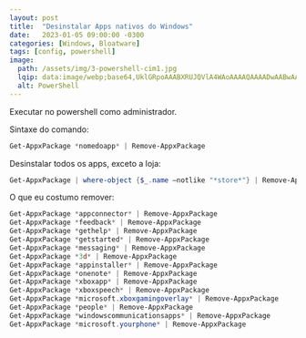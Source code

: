 ```yaml
---
layout: post
title:  "Desinstalar Apps nativos do Windows"
date:   2023-01-05 09:00:00 -0300
categories: [Windows, Bloatware]
tags: [config, powershell]
image:
  path: /assets/img/3-powershell-cim1.jpg
  lqip: data:image/webp;base64,UklGRpoAAABXRUJQVlA4WAoAAAAQAAAADwAABwAAQUxQSDIAAAARL0AmbZurmr57yyIiqE8oiG0bejIYEQTgqiDA9vqnsUSI6H+oAERp2HZ65qP/VIAWAFZQOCBCAAAA8AEAnQEqEAAIAAVAfCWkAALp8sF8rgRgAP7o9FDvMCkMde9PK7euH5M1m6VWoDXf2FkP3BqV0ZYbO6NA/VFIAAAA
  alt: PowerShell
---
```

Executar no powershell como administrador.

Sintaxe do comando:


```powershell
Get-AppxPackage *nomedoapp* | Remove-AppxPackage
```
Desinstalar todos os apps, exceto a loja:

```powershell
Get-AppxPackage | where-object {$_.name –notlike "*store*"} | Remove-AppxPackage
```
O que eu costumo remover:

```powershell
Get-AppxPackage *appconnector* | Remove-AppxPackage
Get-AppxPackage *feedback* | Remove-AppxPackage
Get-AppxPackage *gethelp* | Remove-AppxPackage
Get-AppxPackage *getstarted* | Remove-AppxPackage
Get-AppxPackage *messaging* | Remove-AppxPackage
Get-AppxPackage *3d* | Remove-AppxPackage
Get-AppxPackage *appinstaller* | Remove-AppxPackage
Get-AppxPackage *onenote* | Remove-AppxPackage
Get-AppxPackage *xboxapp* | Remove-AppxPackage
Get-AppxPackage *xboxspeech* | Remove-AppxPackage
Get-AppxPackage *microsoft.xboxgamingoverlay* | Remove-AppxPackage
Get-AppxPackage *people* | Remove-AppxPackage
Get-AppxPackage *windowscommunicationsapps* | Remove-AppxPackage
Get-AppxPackage *microsoft.yourphone* | Remove-AppxPackage
```